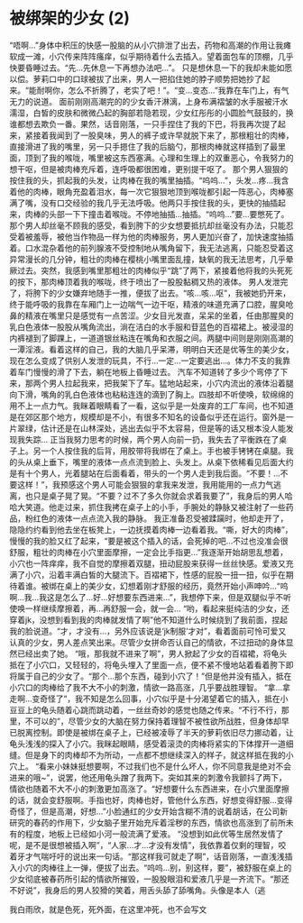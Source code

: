 # 被绑架的少女 (2)

“唔啊…”身体中积压的快感一股脑的从小穴排泄了出去，药物和高潮的作用让我瘫软成一滩，小穴传来阵阵瘙痒，似乎期待着什么去插入。望着面包车的顶棚，几乎快要昏睡过去。“先…先休息一下再想办法吧…”。
只是想休息一下的我却未能如愿以偿。萝莉口中的口球被拔了出来，男人一把掐住她的脖子顺势把她抄了起来。“能耐啊你，怎么不折腾了，老实了吧！”。“变…变态…”我靠在车门上，有气无力的说道。
面前刚刚高潮完的的少女香汗淋漓，上身布满褶皱的水手服被汗水濡湿，白皙的皮肤和微微凸起的胸部若隐若现，少女红彤彤的小圆脸气鼓鼓的，换谁都想去欺负一番。果然，话音刚落，一只手捏住了我的下巴，将我再次提了起来，紧接着我闻到了一股臭味，男人的裤子或许早就脱下来了，那根粗壮的肉棒，直接滑进了我的嘴里，另一只手摁住了我的后脑勺，那根肉棒就这样插到了最里面，顶到了我的喉咙，嘴里被这东西塞满。心理和生理上的双重恶心，令我努力的想干呕，但是被肉棒充斥着，连呼吸都很困难，更别提干呕了。
那个男人狠狠的按住我的头，抓起我的头发，让肉棒在我的嘴里抽插。“呜呜…”，头发…疼…我含着他的肉棒，眼角充盈着泪水，每一次它狠狠地顶到喉咙都引起一阵恶心，肉棒塞满了嘴，没有口交经验的我几乎无法呼吸。他两只手按住我的头，更快的抽插起来，肉棒的头部一下下撞击着喉咙。不停地抽插…抽插。“呜呜…”要…要憋死了。那个男人却丝毫不顾我的感受，看到胯下的少女想要抵抗却丝毫没有办法，只能忍受着被羞辱，被他当作物品一样为他的肉棒服务，男人更加兴奋了，加快速度抽插着。口水混杂着他的前列腺液不受控制地从嘴角留下，我无法逃离，只能忍受着这异常漫长的几分钟，粗壮的肉棒在樱桃小嘴里面乱撞，缺氧的我无法思考，几乎晕厥过去。突然，我感到嘴里那粗壮的肉棒似乎“跳”了两下，紧接着他将我的头死死的按下，那肉棒顶着我的喉咙，终于喷出了一股股黏稠又热的液体。
男人发泄完了，将胯下的少女嫌弃地随手一推，便拔了出去。“咳…咳…呕”，我被她扔开来，终于能呼吸的我靠在车厢门上一边喘气一边干呕，精液的味道充满了口腔，腥臭呛鼻的精液在嘴里只是感觉有一点苦涩。少女目光发直，呆呆的坐着，任由那腥臭的乳白色液体一股股从嘴角流出，淌在洁白的水手服和苷蓝色的百褶裙上。被浸湿的内裤褪到了脚踝上，一道道银丝粘连在嘴角和衣服之间。两腿中间则是刚刚高潮的一潭淫液。看着这样的自己，我的大脑几乎呆滞，明明白天还是优等生的美少女，现在怎么变成了供别人发泄的玩具，不行…一定…一定要逃出…。体力不支的我靠着车门慢慢的滑了下去，躺在地板上昏睡过去。
汽车不知道转了多少个弯停了下来，那两个男人拉起我来，把我架下了车。猛地站起来，小穴内流出的液体沿着腿向下滑，嘴角的乳白色液体也粘粘连连的滴到了胸上。四肢却不听使唤，软绵绵的用不上一点力气。我眯着眼睛看了一看，这似乎是一处废弃的工厂车间，也不知道是在郊区那个地方，规模却是不小，有很多不知名的设备似乎还在运行。窗外是一片翠绿，估计还是在山林深处，逃出去似乎不太容易，但是等的话又根本没人能发现我失踪…
正当我努力思考的时候，两个男人向前一扔，我失去了平衡跌在了桌子上。另一个人按住我的后背，用胶带将我绑在了桌上。手也被手铐铐在桌腿。我的头从桌上垂下，嘴里的液体一点点流到脸上、头发上。从桌下依稀看见后面大约是有十个男人，光着腿站在后面看着，带头的一个男人走到我后面。“不要！…不要这样！”，我预感这个男人可能会狠狠的拿我来发泄，我用能用的一点力气逃离，也只是桌子晃了晃。“不要？过不了多久你就会求着我要了”，我身后的男人哈哈大笑道。他走过来，抓住我拷在桌子上的小手，手腕处的静脉又被注射了一些药品，粉红色的液体一点点流入我的静脉。
我正准备忍受被蹂躏时，他却走开了，隐隐约约看到他去坐在板凳上，一边抚摸着肉棒一边看着我。“嘶，好大的肉棒”，慢慢的我的脸又红了起来，“要是被这个插入的话，会死掉的吧…不过也没准会很舒服，粗壮的肉棒在小穴里面摩擦，一定会比手指更…”我逐渐开始胡思乱想着，小穴也一阵痒痒，我不自觉的摩擦着双腿，扭动屁股来获得一丝丝快感。爱液又充满了小穴，沿着丰满白皙的大腿流下。百褶裙下，性感的屁股一扭一扭，似乎在期待着谁。被绑在桌上的美少女，幻想着刚才舒服的经历，竟然开始小声呻吟…“呜啊…我…我这是怎么了…好…好想要东西进来…”，我想停下来，但是双腿似乎不听使唤一样继续摩擦着，再…再舒服一会，就一会…
“哟，看起来挺纯洁的少女，还穿着jk，没想到看到我的肉棒就发情了啊”他不知道什么时候绕到了我前面，捏起我的脸说道。“才，才没有…，另外应该说是‘jk制服’才对”，看着面前可怜可爱又认真的少女，男人差点笑出来。尽管少女拼命否认自己的情欲，不过扭动的身体显然已经出卖了她。
“哦，那我就不进来了啊”，男人掀起了少女的百褶裙，将龟头抵在了小穴口，又轻轻的，将龟头埋入了里面一点，便不紧不慢地站着看着胯下即将属于自己的少女了。“那个…那个东西，碰到小穴了！”但是他并没有插入，抵在小穴口的肉棒给了我不大不小的刺激，情欲一路高涨，几乎要战胜理智。
“拿…拿走啊…变奇怪了”，我不知是怎么回事，小穴似乎是十分渴望着它的插入，抵在小豆豆上的龟头随着心跳而跳动着，一丝丝奇妙的感觉也随之传来。“不行不行，那里，不可以的”，尽管少女的大脑在努力保持着理智不被性欲所战胜，但身体却早已脱离控制。即使是被绑在桌子上，已经被凌辱了半天的萝莉依旧尽力挪动着，让龟头浅浅的探入了小穴。我眯起眼睛，感受着滚烫的肉棒将紧实的下体撑开一道细缝。但是身下的肉棒却不为所动，一点都不想继续深入的样子，就这样抵在我的小穴上。
“看来小妹妹挺想要啊，不过我们也不是什么坏人，你不同意我是绝对不会进来的哦~”，说罢，他还用龟头蹭了我两下。突如其来的刺激令我颤抖了两下，情欲也随着不大不小的刺激更加高涨了。“好想要什么东西进来，在小穴里面摩擦的话，就会变舒服啊。手指也好，肉棒也好，管他什么东西，好想变得舒服…变得奇怪了，但是高潮，好想…”小脸通红的少女开始含糊不清的说着胡话，在公司新研究的春药的作用下，少女脑子里开始充斥着淫秽的东西，情欲也高涨到了前所未有的程度，地板上已经如小河一般流满了爱液。
“没想到如此优等生居然发情了呢，是不是很想被插入啊”，“人家…才…才没有发情”，我依靠着仅剩的理智，咬着牙才气喘吁吁的说出来一句话。“那这样我可就走了啊”，话音刚落，一直浅浅插入小穴的肉棒往上一弹，便拔了出去。“呜呜…别，别这样，要”，被舒服在桌上的少女彻底被春药所引起的情欲所摧毁，一股股眼泪和爱液几乎是一齐流下。“那还不好说”，我身后的男人狡猾的笑着，用舌头舔了舔嘴角。头像是本人（逃

我白雨欣，就是色死，死外面，在这里冲死，也不会写文